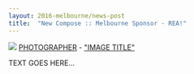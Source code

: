 ```yaml
---
layout: 2016-melbourne/news-post
title:  "New Compose :: Melbourne Sponsor - REA!"
---
```


<p class="attribution">
	<img src="images/" class="image fit" />
	<a href="">PHOTOGRAPHER</a> -
	<a href="">"IMAGE TITLE"</a>
</p>

TEXT GOES HERE...
